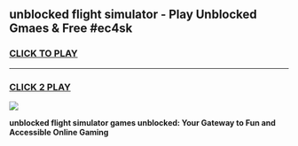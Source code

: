 
## unblocked flight simulator - Play Unblocked Gmaes & Free #ec4sk
<h3>
<a href="https://news.freeplayer.one?title=unblocked_flight_simulator&ref=03M">CLICK TO PLAY</a></h3>
<hr>

<h3>
<a href="https://news.freeplayer.one?title=unblocked_flight_simulator&ref=03M">CLICK 2 PLAY</a>
  
</h3>

<a href="https://news.freeplayer.one?title=unblocked_flight_simulator&ref=03M"><img src="https://clearcache.store/games.png"></a>


**unblocked flight simulator games unblocked: Your Gateway to Fun and Accessible Online Gaming**
